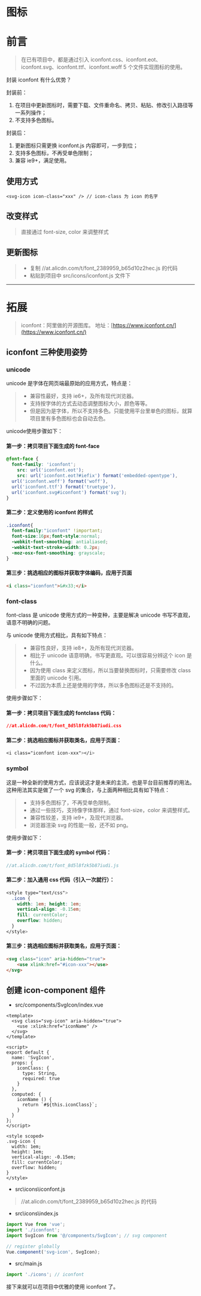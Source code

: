 # 图标

# 前言


> 在已有项目中，都是通过引入 iconfont.css、iconfont.eot、iconfont.svg、iconfont.ttf、iconfont.woff 5 个文件实现图标的使用。



封装 iconfont 有什么优势？


封装前：

1. 在项目中更新图标时，需要下载、文件重命名、拷贝、粘贴、修改引入路径等一系列操作；
1. 不支持多色图标。



封装后：

1. 更新图标只需更换 iconfont.js 内容即可，一步到位；
1. 支持多色图标，不再受单色限制；
1. 兼容 ie9+，满足使用。



## 使用方式
```vue
<svg-icon icon-class="xxx" /> // icon-class 为 icon 的名字
```


## 改变样式
> 直接通过 font-size, color 来调整样式



## 更新图标
> - 复制 //at.alicdn.com/t/font_2389959_b65d10z2hec.js 的代码
> - 粘贴到项目中 src/icons/iconfont.js 文件下




---

# 拓展


> iconfont：阿里做的开源图库。
> 地址：[https://www.iconfont.cn/](https://www.iconfont.cn/)



## iconfont 三种使用姿势


### unicode


unicode 是字体在网页端最原始的应用方式，特点是：
> - 兼容性最好，支持 ie6+，及所有现代浏览器。
> - 支持按字体的方式去动态调整图标大小，颜色等等。
> - 但是因为是字体，所以不支持多色。只能使用平台里单色的图标，就算项目里有多色图标也会自动去色。



unicode使用步骤如下：

#### 第一步：拷贝项目下面生成的 font-face
```css
@font-face {
  font-family: 'iconfont';
	src: url('iconfont.eot');
	src: url('iconfont.eot?#iefix') format('embedded-opentype'),
  url('iconfont.woff') format('woff'),
  url('iconfont.ttf') format('truetype'),
  url('iconfont.svg#iconfont') format('svg');
}
```


#### 第二步：定义使用的 iconfont 的样式


```css
.iconfont{
  font-family:"iconfont" !important;
  font-size:16px;font-style:normal;
  -webkit-font-smoothing: antialiased;
  -webkit-text-stroke-width: 0.2px;
  -moz-osx-font-smoothing: grayscale;
}
```


#### 第三步：挑选相应的图标并获取字体编码，应用于页面
```html
<i class="iconfont">&#x33;</i>
```


### font-class


font-class 是 unicode 使用方式的一种变种，主要是解决 unicode 书写不直观，语意不明确的问题。


与 unicode 使用方式相比，具有如下特点：
> - 兼容性良好，支持 ie8+，及所有现代浏览器。
> - 相比于 unicode 语意明确，书写更直观。可以很容易分辨这个 icon 是什么。
> - 因为使用 class 来定义图标，所以当要替换图标时，只需要修改 class 里面的 unicode 引用。
> - 不过因为本质上还是使用的字体，所以多色图标还是不支持的。



使用步骤如下：


#### 第一步：拷贝项目下面生成的 fontclass 代码：
```css
//at.alicdn.com/t/font_8d5l8fzk5b87iudi.css
```


#### 第二步：挑选相应图标并获取类名，应用于页面：
```css
<i class="iconfont icon-xxx"></i>
```


### symbol


这是一种全新的使用方式，应该说这才是未来的主流，也是平台目前推荐的用法。这种用法其实是做了一个 svg 的集合，与上面两种相比具有如下特点：
> - 支持多色图标了，不再受单色限制。
> - 通过一些技巧，支持像字体那样，通过 font-size，color 来调整样式。
> - 兼容性较差，支持 ie9+，及现代浏览器。
> - 浏览器渲染 svg 的性能一般，还不如 png。



使用步骤如下：


#### 第一步：拷贝项目下面生成的 symbol 代码：
```javascript
//at.alicdn.com/t/font_8d5l8fzk5b87iudi.js
```


#### 第二步：加入通用 css 代码（引入一次就行）：
```css
<style type="text/css">
  .icon {
    width: 1em; height: 1em;
    vertical-align: -0.15em;
    fill: currentColor;
    overflow: hidden;
  }
</style>
```


#### 第三步：挑选相应图标并获取类名，应用于页面：
```html
<svg class="icon" aria-hidden="true">
	<use xlink:href="#icon-xxx"></use>
</svg>
```


## 创建 icon-component 组件


- src/components/SvgIcon/index.vue
```vue
<template>
  <svg class="svg-icon" aria-hidden="true">
    <use :xlink:href="iconName" />
  </svg>
</template>

<script>
export default {
  name: 'SvgIcon',
  props: {
    iconClass: {
      type: String,
      required: true
    }
  },
  computed: {
    iconName () {
      return `#${this.iconClass}`;
    }
  }
};
</script>

<style scoped>
.svg-icon {
  width: 1em;
  height: 1em;
  vertical-align: -0.15em;
  fill: currentColor;
  overflow: hidden;
}
</style>
```


- src\icons\iconfont.js
> //at.alicdn.com/t/font_2389959_b65d10z2hec.js 的代码




- src\icons\index.js
```javascript
import Vue from 'vue';
import './iconfont';
import SvgIcon from '@/components/SvgIcon'; // svg component

// register globally
Vue.component('svg-icon', SvgIcon);
```


- src/main.js
```javascript
import './icons'; // iconfont
```


接下来就可以在项目中优雅的使用 iconfont 了。

